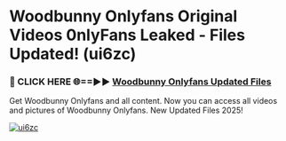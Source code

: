 # Woodbunny Onlyfans Original Videos 0nlyFans Leaked - Files Updated! (ui6zc)

<h3>🔴 CLICK HERE 🌐==►► <a href="https://tinyurl.com/ehrbuxhb" rel="nofollow">Woodbunny Onlyfans Updated Files</a></h3>

Get Woodbunny Onlyfans and all content. Now you can access all videos and pictures of Woodbunny Onlyfans. New Updated Files 2025!

[![ui6zc](https://i.imgur.com/lVYEuWS.gif)](https://tinyurl.com/ehrbuxhb)
